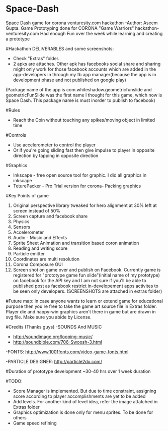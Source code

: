 # Space-Dash
Space Dash game for corona venturesity.com hackathon
-Author: Aseem Gupta. Game Prototyping done for CORONA "Game Warriors" hackathon-venturesity.com
Had enough Fun over the week while learning and creating a prototype

#Hackathon DELIVERABLES and some screenshots:
- Check "Extras" folder.
- 2 apks are attaches. Other apk has facebooks social share and sharing might only work for those facebook accounts 
which are added in the app-developers in through my fb app manager(because the app is in development phase and not published on google play) 

(Package name of the app is com.whiteshadow.geometricfunslide and geometricFunSlide was the first name I thought for this game, which now is Space Dash. This package name is must inorder to publish to facebook)

#Rules
* Reach the Coin without touching any spikes/moving object in limited time

#Controls
* Use accelerometer to control the player
* Or if  you're going sliding fast then give impulse to player in opposite direction by tapping in opposite direction


#Graphics
* Inkscape - free open source tool for graphic. I did all graphics in inkscape
* TeturePacker - Pro Trial version for corona- Packing graphics

#Key Points of game
1. Original perspective library tweaked for hero alignment at 30% left at screen instead of 50%
2. Screen capture and facebook share
3. Physics
4. Sensors
5. Accelerometer
6. Audio - Music and Effects
7. Sprite Sheet Animation and transition based coron animation
8. Reading and writing score
9. Particle emitter
10. Coordinates are multi resolution
11. Corona Composure GUI
12. Screen shot on game over and publish on Facebook. Currently game is registered for "prototype game fun slide"(initial name of my prototype) on facebook for the API key and I am not sure if you'll be able to published post as facebook restrict in-developement apps activites to be seen only developers.
(SCREENSHOTS are attached in extras folder)

#Future map:
In case anyone wants to learn or extend game for educational purpose then you're free to take the game art source file in Extras folder. Player die and happy-win graphics aren't there in game but are drawn in svg file. Make sure you abide by License.


#Credits (Thanks guys)
-SOUNDS And MUSIC
* http://soundimage.org/looping-music/
* http://soundbible.com/706-Swoosh-3.html

-FONTS: http://www.1001fonts.com/video-game-fonts.html

-PARTICLE DESIGNER: http://particle2dx.com/


#Duration of prototype development
~30-40 hrs over 1 week duration



#TODO:
* Score Manager is implemented. But due to time constraint, assigning score according to player accomplishments are yet to be added
* Add levels. For another kind of level idea, refer the image attatched in Extras folder
* Graphics optimization is done only for menu sprites. To be done for others
* Game speed refining

